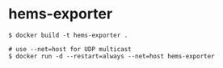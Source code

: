 # hems-exporter

```
$ docker build -t hems-exporter .

# use --net=host for UDP multicast
$ docker run -d --restart=always --net=host hems-exporter
```
